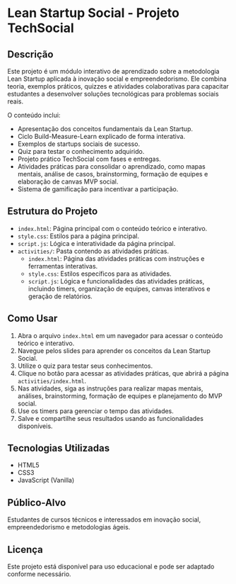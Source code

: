 # Lean Startup Social - Projeto TechSocial

## Descrição

Este projeto é um módulo interativo de aprendizado sobre a metodologia Lean Startup aplicada à inovação social e empreendedorismo. Ele combina teoria, exemplos práticos, quizzes e atividades colaborativas para capacitar estudantes a desenvolver soluções tecnológicas para problemas sociais reais.

O conteúdo inclui:
- Apresentação dos conceitos fundamentais da Lean Startup.
- Ciclo Build-Measure-Learn explicado de forma interativa.
- Exemplos de startups sociais de sucesso.
- Quiz para testar o conhecimento adquirido.
- Projeto prático TechSocial com fases e entregas.
- Atividades práticas para consolidar o aprendizado, como mapas mentais, análise de casos, brainstorming, formação de equipes e elaboração de canvas MVP social.
- Sistema de gamificação para incentivar a participação.

## Estrutura do Projeto

- `index.html`: Página principal com o conteúdo teórico e interativo.
- `style.css`: Estilos para a página principal.
- `script.js`: Lógica e interatividade da página principal.
- `activities/`: Pasta contendo as atividades práticas.
  - `index.html`: Página das atividades práticas com instruções e ferramentas interativas.
  - `style.css`: Estilos específicos para as atividades.
  - `script.js`: Lógica e funcionalidades das atividades práticas, incluindo timers, organização de equipes, canvas interativos e geração de relatórios.

## Como Usar

1. Abra o arquivo `index.html` em um navegador para acessar o conteúdo teórico e interativo.
2. Navegue pelos slides para aprender os conceitos da Lean Startup Social.
3. Utilize o quiz para testar seus conhecimentos.
4. Clique no botão para acessar as atividades práticas, que abrirá a página `activities/index.html`.
5. Nas atividades, siga as instruções para realizar mapas mentais, análises, brainstorming, formação de equipes e planejamento do MVP social.
6. Use os timers para gerenciar o tempo das atividades.
7. Salve e compartilhe seus resultados usando as funcionalidades disponíveis.

## Tecnologias Utilizadas

- HTML5
- CSS3
- JavaScript (Vanilla)

## Público-Alvo

Estudantes de cursos técnicos e interessados em inovação social, empreendedorismo e metodologias ágeis.

## Licença

Este projeto está disponível para uso educacional e pode ser adaptado conforme necessário.
